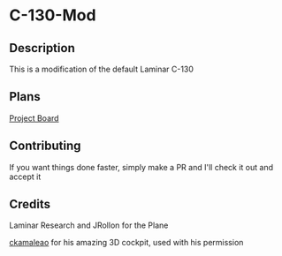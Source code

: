 # C-130-Mod
## Description
This is a modification of the default Laminar C-130
## Plans

[Project Board](https://github.com/jamesy0ung/C130-Mod/projects/1)

## Contributing
If you want things done faster, simply make a PR and I'll check it out and accept it

## Credits
Laminar Research and JRollon for the Plane

[ckamaleao](https://forums.x-plane.org/index.php?/profile/457034-ckamaleao/) for his amazing 3D cockpit, used with his permission


